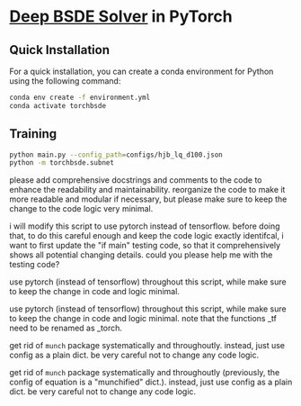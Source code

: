 # [Deep BSDE Solver](https://doi.org/10.1073/pnas.1718942115) in PyTorch

## Quick Installation

For a quick installation, you can create a conda environment for Python using the following command:

```bash
conda env create -f environment.yml
conda activate torchbsde
```

## Training

```bash
python main.py --config_path=configs/hjb_lq_d100.json
python -m torchbsde.subnet
```


please add comprehensive docstrings and comments to the code to enhance the readability and maintainability. reorganize the code to make it more readable and modular if necessary, but please make sure to keep the change to the code logic very minimal.

i will modify this script to use pytorch instead of tensorflow. before doing that, to do this careful enough and keep the code logic exactly identifcal, i want to first update the "if main" testing code, so that it comprehensively shows all potential changing details. could you please help me with the testing code? 

use pytorch (instead of tensorflow) throughout this script, while make sure to keep the change in code and logic minimal. 

use pytorch (instead of tensorflow) throughout this script, while make sure to keep the change in code and logic minimal. note that the functions _tf need to be renamed as _torch. 

get rid of `munch` package systematically and throughoutly. instead, just use config as a plain dict. be very careful not to change any code logic. 

get rid of `munch` package systematically and throughoutly (previously, the config of equation is a "munchified" dict.). instead, just use config as a plain dict. be very careful not to change any code logic. 